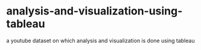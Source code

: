 # analysis-and-visualization-using-tableau
a youtube dataset on which analysis and visualization is done using tableau
